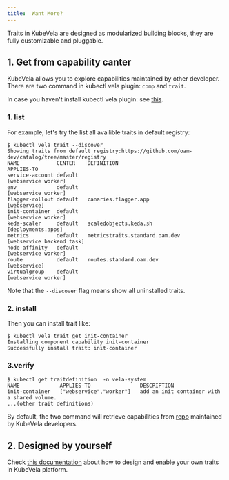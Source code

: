 ```yaml
---
title:  Want More?
---
```


Traits in KubeVela are designed as modularized building blocks, they are fully customizable and pluggable.

## 1. Get from capability canter

KubeVela allows you to explore capabilities maintained by other developer. There are two command in kubectl vela
plugin: `comp` and `trait`.

In case you haven't install kubectl vela plugin: see [this](../../kubectl-plugin).

### 1. list

For example, let's try the list all availible traits in default registry:

```shell
$ kubectl vela trait --discover
Showing traits from default registry:https://github.com/oam-dev/catalog/tree/master/registry
NAME           	CENTER	  DEFINITION                    		APPLIES-TO               
service-account	default  	                              		[webservice worker]      
env            	default 		                                [webservice worker]      
flagger-rollout	default   canaries.flagger.app          		[webservice]             
init-container 	default 		                                [webservice worker]      
keda-scaler    	default   scaledobjects.keda.sh         		[deployments.apps]       
metrics        	default   metricstraits.standard.oam.dev		[webservice backend task]
node-affinity  	default		                              		[webservice worker]      
route          	default   routes.standard.oam.dev       		[webservice]             
virtualgroup   	default		                              		[webservice worker] 
```
Note that the `--discover` flag means show all uninstalled traits.

### 2. install

Then you can install trait like:

```shell
$ kubectl vela trait get init-container
Installing component capability init-container
Successfully install trait: init-container                                                                                                 
```

### 3.verify

```shell
$ kubectl get traitdefinition  -n vela-system
NAME             APPLIES-TO                DESCRIPTION
init-container   ["webservice","worker"]   add an init container with a shared volume.
...(other trait definitions)
```

By default, the two command will retrieve capabilities
from [repo](https://github.com/oam-dev/catalog/tree/master/registry) maintained by KubeVela developers.

## 2. Designed by yourself

Check [this documentation](../../platform-engineers/cue/trait) about how to design and enable your own traits in
KubeVela platform.